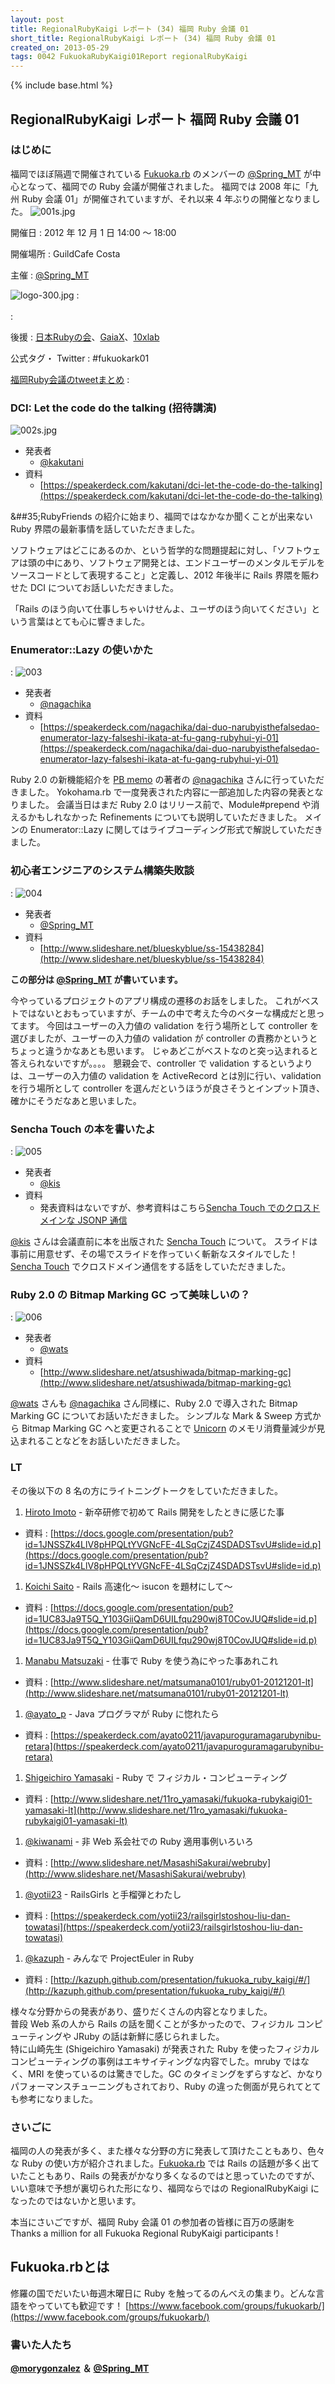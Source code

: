 ```yaml
---
layout: post
title: RegionalRubyKaigi レポート (34) 福岡 Ruby 会議 01
short_title: RegionalRubyKaigi レポート (34) 福岡 Ruby 会議 01
created_on: 2013-05-29
tags: 0042 FukuokaRubyKaigi01Report regionalRubyKaigi
---
```

{% include base.html %}


## RegionalRubyKaigi レポート 福岡 Ruby 会議 01

### はじめに

福岡でほぼ隔週で開催されている [Fukuoka.rb](http://www.facebook.com/groups/fukuokarb/) のメンバーの [@Spring_MT](https://twitter.com/Spring_MT) が中心となって、福岡での Ruby 会議が開催されました。
福岡では 2008 年に「九州 Ruby 会議 01」が開催されていますが、それ以来 4 年ぶりの開催となりました。
![001s.jpg]({{base}}{{site.baseurl}}/images/0042-FukuokaRubyKaigi01Report/001s.jpg)

開催日
:  2012 年 12 月 1 日 14:00 〜 18:00

開催場所
:  GuildCafe Costa

主催
:   [@Spring_MT](https://twitter.com/Spring_MT)

![logo-300.jpg]({{base}}{{site.baseurl}}/images/0042-FukuokaRubyKaigi01Report/logo-300.jpg)
:  
<br />
: <br />

後援
:  [日本Rubyの会](http://ruby-no-kai.org/)、[GaiaX](http://www.gaiax.co.jp/jp/)、[10xlab](https://www.facebook.com/10xlab)

公式タグ・ Twitter
:   #fukuokark01 

[福岡Ruby会議のtweetまとめ](http://togetter.com/li/416276)
: 

### DCI: Let the code do the talking (招待講演)
![002s.jpg]({{base}}{{site.baseurl}}/images/0042-FukuokaRubyKaigi01Report/002s.jpg)

* 発表者
  * [@kakutani](https://twitter.com/kakutani)
* 資料
  * [https://speakerdeck.com/kakutani/dci-let-the-code-do-the-talking](https://speakerdeck.com/kakutani/dci-let-the-code-do-the-talking)


&##35;RubyFriends の紹介に始まり、福岡ではなかなか聞くことが出来ない Ruby 界隈の最新事情を話していただきました。

ソフトウェアはどこにあるのか、という哲学的な問題提起に対し、「ソフトウェアは頭の中にあり、ソフトウェア開発とは、エンドユーザーのメンタルモデルをソースコードとして表現すること」と定義し、2012 年後半に Rails 界隈を賑わせた DCI についてお話しいただきました。

「Rails のほう向いて仕事しちゃいけせんよ、ユーザのほう向いてください」という言葉はとても心に響きました。

### Enumerator::Lazy の使いかた
: ![003](http://f367.oreoka.com/photos/269/medium.jpg)

* 発表者
  * [@nagachika](https://twitter.com/nagachika)
* 資料
  * [https://speakerdeck.com/nagachika/dai-duo-narubyisthefalsedao-enumerator-lazy-falseshi-ikata-at-fu-gang-rubyhui-yi-01](https://speakerdeck.com/nagachika/dai-duo-narubyisthefalsedao-enumerator-lazy-falseshi-ikata-at-fu-gang-rubyhui-yi-01)


Ruby 2.0 の新機能紹介を [PB memo](http://d.hatena.ne.jp/nagachika/) の著者の [@nagachika](https://twitter.com/nagachika) さんに行っていただきました。
Yokohama.rb で一度発表された内容に一部追加した内容の発表となりました。
会議当日はまだ Ruby 2.0 はリリース前で、Module#prepend や消えるかもしれなかった Refinements についても説明していただきました。
メインの Enumerator::Lazy に関してはライブコーディング形式で解説していただきました。

### 初心者エンジニアのシステム構築失敗談
: ![004](http://f367.oreoka.com/photos/275/medium.jpg)

* 発表者
  * [@Spring_MT](https://twitter.com/Spring_MT)
* 資料
  * [http://www.slideshare.net/blueskyblue/ss-15438284](http://www.slideshare.net/blueskyblue/ss-15438284)


__この部分は [@Spring_MT](https://twitter.com/Spring_MT) が書いています。__

今やっているプロジェクトのアプリ構成の遷移のお話をしました。
これがベストではないとおもっていますが、チームの中で考えた今のベターな構成だと思ってます。
今回はユーザーの入力値の validation を行う場所として controller を選びましたが、ユーザーの入力値の validation が controller の責務かというとちょっと違うかなあとも思います。
じゃあどこがベストなのと突っ込まれると答えられないですが。。。。
懇親会で、controller で validation するというよりは、ユーザーの入力値の validation を ActiveRecord とは別に行い、validation を行う場所として controller を選んだというほうが良さそうとインプット頂き、確かにそうだなあと思いました。

### Sencha Touch の本を書いたよ
: ![005](http://f367.oreoka.com/photos/278/medium.jpg)

* 発表者
  * [@kis](https://twitter.com/kis)
* 資料
  * 発表資料はないですが、参考資料はこちら[Sencha Touch でのクロスドメインな JSONP 通信](http://d.hatena.ne.jp/nowokay/20121203#1354560806)


[@kis](https://twitter.com/kis) さんは会議直前に本を出版された [Sencha Touch](http://www.sencha.com/products/touch) について。
スライドは事前に用意せず、その場でスライドを作っていく斬新なスタイルでした！
[Sencha Touch](http://www.sencha.com/products/touch) でクロスドメイン通信をする話をしていただきました。

### Ruby 2.0 の Bitmap Marking GC って美味しいの？
: ![006](http://f367.oreoka.com/photos/281/medium.jpg)

* 発表者
  * [@wats](https://twitter.com/wats)
* 資料
  * [http://www.slideshare.net/atsushiwada/bitmap-marking-gc](http://www.slideshare.net/atsushiwada/bitmap-marking-gc)


[@wats](https://twitter.com/wats) さんも [@nagachika](https://twitter.com/nagachika) さん同様に、Ruby 2.0 で導入された Bitmap Marking GC についてお話いただきました。
シンプルな Mark &amp; Sweep 方式から Bitmap Marking GC へと変更されることで [Unicorn](http://unicorn.bogomips.org/) のメモリ消費量減少が見込まれることなどをお話しいただきました。

### LT

その後以下の 8 名の方にライトニングトークをしていただきました。

1. [Hiroto Imoto](https://twitter.com/adarapata) - 新卒研修で初めて Rails 開発をしたときに感じた事
  * 資料 : [https://docs.google.com/presentation/pub?id=1JNSSZk4LlV8pHPQLtYVGNcFE-4LSqCzjZ4SDADSTsvU#slide=id.p](https://docs.google.com/presentation/pub?id=1JNSSZk4LlV8pHPQLtYVGNcFE-4LSqCzjZ4SDADSTsvU#slide=id.p)
1. [Koichi Saito](https://twitter.com/koichi222) - Rails 高速化〜 isucon を題材にして〜
  * 資料 : [https://docs.google.com/presentation/pub?id=1UC83Ja9T5Q_Y103GiiQamD6UILfqu290wj8T0CovJUQ#slide=id.p](https://docs.google.com/presentation/pub?id=1UC83Ja9T5Q_Y103GiiQamD6UILfqu290wj8T0CovJUQ#slide=id.p)
1. [Manabu Matsuzaki](https://twitter.com/matsumana) - 仕事で Ruby を使う為にやった事あれこれ
  * 資料 : [http://www.slideshare.net/matsumana0101/ruby01-20121201-lt](http://www.slideshare.net/matsumana0101/ruby01-20121201-lt)
1. [@ayato_p](https://twitter.com/ayato_p) - Java プログラマが Ruby に惚れたら
  * 資料 : [https://speakerdeck.com/ayato0211/javapuroguramagarubynibu-retara](https://speakerdeck.com/ayato0211/javapuroguramagarubynibu-retara)
1. [Shigeichiro Yamasaki](http://www.joho.fuk.kindai.ac.jp/faculty/yamasaki.html) - Ruby で フィジカル・コンピューティング
  * 資料 : [http://www.slideshare.net/11ro_yamasaki/fukuoka-rubykaigi01-yamasaki-lt](http://www.slideshare.net/11ro_yamasaki/fukuoka-rubykaigi01-yamasaki-lt)
1. [@kiwanami](https://twitter.com/kiwanami) - 非 Web 系会社での Ruby 適用事例いろいろ
  * 資料 : [http://www.slideshare.net/MasashiSakurai/webruby](http://www.slideshare.net/MasashiSakurai/webruby)
1. [@yotii23](https://twitter.com/yotii23) - RailsGirls と手榴弾とわたし
  * 資料 : [https://speakerdeck.com/yotii23/railsgirlstoshou-liu-dan-towatasi](https://speakerdeck.com/yotii23/railsgirlstoshou-liu-dan-towatasi)
1. [@kazuph](https://twitter.com/kazuph) - みんなで ProjectEuler in Ruby
  * 資料 : [http://kazuph.github.com/presentation/fukuoka_ruby_kaigi/#/](http://kazuph.github.com/presentation/fukuoka_ruby_kaigi/#/)


様々な分野からの発表があり、盛りだくさんの内容となりました。<br />
普段 Web 系の人から Rails の話を聞くことが多かったので、フィジカル コンピューティングや JRuby の話は新鮮に感じられました。<br />
特に山崎先生 (Shigeichiro Yamasaki) が発表された Ruby を使ったフィジカル コンピューティングの事例はエキサイティングな内容でした。mruby ではなく、MRI を使っているのは驚きでした。GC のタイミングをずらすなど、かなりパフォーマンスチューニングもされており、Ruby の違った側面が見られてとても参考になりました。

### さいごに

福岡の人の発表が多く、また様々な分野の方に発表して頂けたこともあり、色々な Ruby の使い方が紹介されました。[Fukuoka.rb](http://www.facebook.com/groups/fukuokarb/) では Rails の話題が多く出ていたこともあり、Rails の発表がかなり多くなるのではと思っていたのですが、いい意味で予想が裏切られた形になり、福岡ならではの RegionalRubyKaigi になったのではないかと思います。

本当にさいごですが、福岡 Ruby 会議 01 の参加者の皆様に百万の感謝を <br />
Thanks a million for all Fukuoka Regional RubyKaigi participants !

## Fukuoka.rbとは

修羅の国でだいたい毎週木曜日に Ruby を触ってるのんべえの集まり。どんな言語をやっていても歓迎です！
[https://www.facebook.com/groups/fukuokarb/](https://www.facebook.com/groups/fukuokarb/)

### 書いた人たち

__[@morygonzalez](https://twitter.com/morygonzalez) ＆ [@Spring_MT](https://twitter.com/Spring_MT)__


